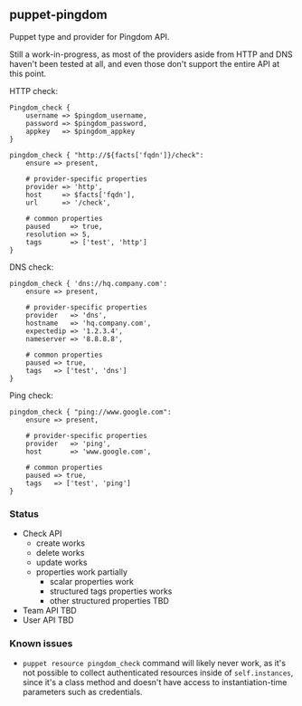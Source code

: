 ## puppet-pingdom
Puppet type and provider for Pingdom API. 

Still a work-in-progress, as most of the providers aside from HTTP and DNS haven't been tested at all, and even those don't support the entire API at this point.

HTTP check:
```puppet
Pingdom_check {
    username => $pingdom_username,
    password => $pingdom_password,
    appkey   => $pingdom_appkey
}

pingdom_check { "http://${facts['fqdn']}/check":
    ensure => present,

    # provider-specific properties
    provider => 'http',
    host     => $facts['fqdn'],
    url      => '/check',

    # common properties
    paused     => true,
    resolution => 5,
    tags       => ['test', 'http']
}
```

DNS check:
```puppet
pingdom_check { 'dns://hq.company.com':
    ensure => present,
    
    # provider-specific properties
    provider   => 'dns',
    hostname   => 'hq.company.com',
    expectedip => '1.2.3.4',
    nameserver => '8.8.8.8',

    # common properties
    paused => true,
    tags   => ['test', 'dns']
}
```
Ping check:
```
pingdom_check { "ping://www.google.com":
    ensure => present,

    # provider-specific properties
    provider   => 'ping',
    host       => 'www.google.com',

    # common properties
    paused => true,
    tags   => ['test', 'ping']
}
```
### Status
- Check API
  - create works
  - delete works
  - update works 
  - properties work partially
      - scalar properties work
      - structured tags properties works
      - other structured properties TBD
- Team API TBD
- User API TBD

### Known issues
- `puppet resource pingdom_check` command will likely never work, as it's not possible to collect authenticated resources inside of `self.instances`, since it's a class method and doesn't have access to instantiation-time parameters such as credentials.
  

